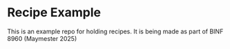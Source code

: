 # Recipe Example
This is an example repo for holding recipes. It is being made as part of BINF 8960 (Maymester 2025)
